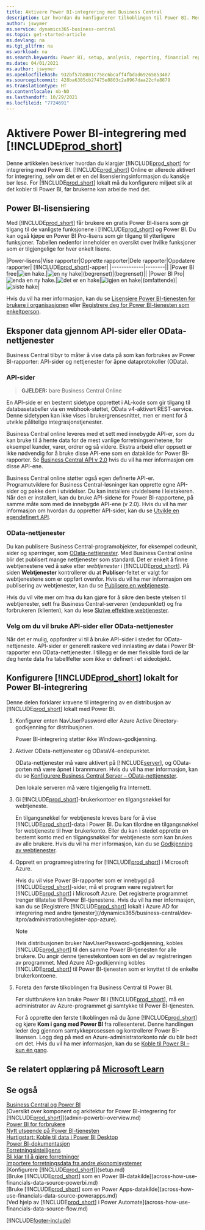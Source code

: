 ```yaml
---
title: Aktivere Power BI-integrering med Business Central
description: Lær hvordan du konfigurerer tilkoblingen til Power BI. Med Power BI-rapporter kan du få innsikt, forretningsanalyse og nøkkelindikatorer fra Business Central-dataene.
author: jswymer
ms.service: dynamics365-business-central
ms.topic: get-started-article
ms.devlang: na
ms.tgt_pltfrm: na
ms.workload: na
ms.search.keywords: Power BI, setup, analysis, reporting, financial report, business intelligence, KPI
ms.date: 04/01/2021
ms.author: jswymer
ms.openlocfilehash: 932bf57b8801c758c6bcaff4fbdad69265853487
ms.sourcegitcommit: 428ba6385cb27475e8803c2a8967daa22cfe8879
ms.translationtype: HT
ms.contentlocale: nb-NO
ms.lasthandoff: 10/29/2021
ms.locfileid: "7724691"
---
```

# <a name="enabling-power-bi-integration-with-prod_short"></a>Aktivere Power BI-integrering med [!INCLUDE[prod_short](includes/prod_short.md)]

Denne artikkelen beskriver hvordan du klargjør [!INCLUDE[prod_short](includes/prod_short.md)] for integrering med Power BI. [!INCLUDE[prod_short](includes/prod_short.md)] Online er allerede aktivert for integrering, selv om det er en del lisensieringsinformasjon du kanskje bør lese. For [!INCLUDE[prod_short](includes/prod_short.md)] lokalt må du konfigurere miljøet slik at det kobler til Power BI, før brukerne kan arbeide med det.

## <a name="power-bi-licensing"></a><a name="license"></a>Power BI-lisensiering

Med [!INCLUDE[prod_short](includes/prod_short.md)] får brukere en gratis Power BI-lisens som gir tilgang til de vanligste funksjonene i [!INCLUDE[prod_short](includes/prod_short.md)] og Power BI. Du kan også kjøpe en Power BI Pro-lisens som gir tilgang til ytterligere funksjoner. Tabellen nedenfor inneholder en oversikt over hvilke funksjoner som er tilgjengelige for hver enkelt lisens.

|Power-lisens|Vise rapporter|Opprette rapporter|Dele rapporter|Oppdatere rapporter| [!INCLUDE[prod_short](includes/prod_short.md)]-apper|
|-------------|--------||
|Power BI free|![en hake.](media/check.png)|![en ny hake](media/check.png)|(begrenset)|(begrenset)||
|Power BI Pro|![enda en ny hake.](media/check.png)|![det er en hake](media/check.png)|![igjen en hake](media/check.png)|(omfattende)|![siste hake](media/check.png)|

Hvis du vil ha mer informasjon, kan du se [Lisensiere Power BI-tjenesten for brukere i organisasjonen](/power-bi/admin/service-admin-licensing-organization) eller [Registrere deg for Power BI-tjenesten som enkeltperson](/power-bi/fundamentals/service-self-service-signup-for-power-bi).

## <a name="expose-data-through-api-pages-or-odata-web-services"></a><a name="exposedata"></a>Eksponer data gjennom API-sider eller OData-nettjenester

Business Central tilbyr to måter å vise data på som kan forbrukes av Power BI-rapporter: API-sider og nettjenester for åpne dataprotokoller (OData).

### <a name="api-pages"></a>API-sider

> **GJELDER:** bare Business Central Online 

En API-side er en bestemt sidetype opprettet i AL-kode som gir tilgang til databasetabeller via en webhook-støttet, OData v4-aktivert REST-service. Denne sidetypen kan ikke vises i brukergrensesnittet, men er ment for å utvikle pålitelige integrasjonstjenester.

Business Central online leveres med et sett med innebygde API-er, som du kan bruke til å hente data for de mest vanlige forretningsenhetene, for eksempel kunder, varer, ordrer og så videre. Ekstra arbeid eller oppsett er ikke nødvendig for å bruke disse API-ene som en datakilde for Power BI-rapporter. Se [Business Central API v 2.0](/dynamics365/business-central/dev-itpro/api-reference/v2.0/) hvis du vil ha mer informasjon om disse API-ene.

Business Central online støtter også egen definerte API-er. Programutviklere for Business Central-løsninger kan opprette egne API-sider og pakke dem i utvidelser. Du kan installere utvidelsene i leietakeren. Når den er installert, kan du bruke API-sidene for Power BI-rapportene, på samme måte som med de innebygde API-ene (v 2.0). Hvis du vil ha mer informasjon om hvordan du oppretter API-sider, kan du se [Utvikle en egendefinert API](/dynamics365/business-central/dev-itpro/developer/devenv-develop-custom-api).

### <a name="odata-web-services"></a>OData-nettjenester

Du kan publisere Business Central-programobjekter, for eksempel codeunit, sider og spørringer, som [OData-nettjenester](/dynamics365/business-central/dev-itpro/webservices/odata-web-services). Med Business Central online blir det publisert mange nettjenester som standard. Det er enkelt å finne webtjenestene ved å søke etter *webtjenester* i [!INCLUDE[prod_short](includes/prod_short.md)]. På siden **Webtjenester** kontrollerer du at **Publiser**-feltet er valgt for webtjenestene som er oppført ovenfor. Hvis du vil ha mer informasjon om publisering av webtjenester, kan du se [Publisere en webtjeneste](across-how-publish-web-service.md).

Hvis du vil vite mer om hva du kan gjøre for å sikre den beste ytelsen til webtjenester, sett fra Business Central-serveren (endepunktet) og fra forbrukeren (klienten), kan du lese [Skrive effektive webtjenester](/dynamics365/business-central/dev-itpro/performance/performance-developer#writing-efficient-web-services).

### <a name="choosing-whether-to-use-api-pages-or-odata-web-services"></a>Velg om du vil bruke API-sider eller OData-nettjenester

Når det er mulig, oppfordrer vi til å bruke API-sider i stedet for OData-nettjeneste. API-sider er generelt raskere ved innlasting av data i Power BI-rapporter enn OData-nettjenester. I tillegg er de mer fleksible fordi de lar deg hente data fra tabellfelter som ikke er definert i et sideobjekt.

## <a name="set-up-prod_short-on-premises-for-power-bi-integration"></a><a name="setup"></a>Konfigurere [!INCLUDE[prod_short](includes/prod_short.md)] lokalt for Power BI-integrering

Denne delen forklarer kravene til integrering av en distribusjon av [!INCLUDE[prod_short](includes/prod_short.md)] lokalt med Power BI.

1. Konfigurer enten NavUserPassword eller Azure Active Directory-godkjenning for distribusjonen.

    Power BI-integrering støtter ikke Windows-godkjenning.  

2. Aktiver OData-nettjenester og ODataV4-endepunktet.

    OData-nettjenester må være aktivert på [!INCLUDE[server](includes/server.md)], og OData-porten må være åpnet i brannmuren. Hvis du vil ha mer informasjon, kan du se [Konfigurere Business Central Server – OData-nettjenester](/dynamics365/business-central/dev-itpro/administration/configure-server-instance#ODataServices).

    Den lokale serveren må være tilgjengelig fra Internett.

3. Gi [!INCLUDE[prod_short](includes/prod_short.md)]-brukerkontoer en tilgangsnøkkel for webtjeneste.

    En tilgangsnøkkel for webtjeneste kreves bare for å vise [!INCLUDE[prod_short](includes/prod_short.md)]-data i Power BI. Du kan tilordne en tilgangsnøkkel for webtjeneste til hver brukerkonto. Eller du kan i stedet opprette en bestemt konto med en tilgangsnøkkel for webtjeneste som kan brukes av alle brukere. Hvis du vil ha mer informasjon, kan du se [Godkjenning av webtjenester](/dynamics365/business-central/dev-itpro/webservices/web-services-authentication#generate-a-web-service-access-key).

    <!--
    > [!IMPORTANT]
    > With [!INCLUDE[prod_short](../developer/includes/prod_short.md)] online, the use of access keys (Basic Auth) for web service authentication is [deprecated](/dynamics365/business-central/dev-itpro/upgrade/deprecated-features-w1#accesskeys). We recommend that you use OAuth2 instead. For more information, see [Using OAuth to Authorize Business Central Web Services](/dynamics365/business-central/dev-itpro/webservices/authenticate-web-services-using-oauth).-->

4. Opprett en programregistrering for [!INCLUDE[prod_short](includes/prod_short.md)] i Microsoft Azure.

    Hvis du vil vise Power BI-rapporter som er innebygd på [!INCLUDE[prod_short](includes/prod_short.md)]-sider, må et program være registrert for [!INCLUDE[prod_short](includes/prod_short.md)] i Microsoft Azure. Det registrerte programmet trenger tillatelse til Power BI-tjenestene. Hvis du vil ha mer informasjon, kan du se [Registrere [!INCLUDE[prod_short](includes/prod_short.md)] lokalt i Azure AD for integrering med andre tjenester](/dynamics365/business-central/dev-itpro/administration/register-app-azure).

    > [!NOTE]
    > Hvis distribusjonen bruker NavUserPassword-godkjenning, kobles [!INCLUDE[prod_short](includes/prod_short.md)] til den samme Power BI-tjenesten for alle brukere. Du angir denne tjenestekontoen som en del av registreringen av programmet. Med Azure AD-godkjenning kobles [!INCLUDE[prod_short](includes/prod_short.md)] til Power BI-tjenesten som er knyttet til de enkelte brukerkontoene.

    <!-- Windows authentication can also be used but you can't get data from BC in Power BI -->
5. Foreta den første tilkoblingen fra Business Central til Power BI.

    Før sluttbrukere kan bruke Power BI i [!INCLUDE[prod_short](includes/prod_short.md)], må en administrator av Azure-programmet gi samtykke til Power BI-tjenesten.

    For å opprette den første tilkoblingen må du åpne [!INCLUDE[prod_short](includes/prod_short.md)] og kjøre **Kom i gang med Power BI** fra rollesenteret. Denne handlingen leder deg gjennom samtykkeprosessen og kontrollerer Power BI-lisensen. Logg deg på med en Azure-administratorkonto når du blir bedt om det. Hvis du vil ha mer informasjon, kan du se [Koble til Power BI – kun én gang](across-working-with-powerbi.md#connect).

## <a name="see-related-training-at-microsoft-learn"></a>Se relatert opplæring på [Microsoft Learn](/learn/modules/Configure-powerbi-excel-dynamics-365-business-central/index)

## <a name="see-also"></a>Se også

[Business Central og Power BI](admin-powerbi.md)  
[Oversikt over komponent og arkitektur for Power BI-integrering for [!INCLUDE[prod_short](includes/prod_short.md)]](admin-powerbi-overview.md)  
[Power BI for forbrukere](/power-bi/consumer/end-user-consumer)  
[Nytt utseende på Power BI-tjenesten](/power-bi/service-new-look)  
[Hurtigstart: Koble til data i Power BI Desktop](/power-bi/desktop-quickstart-connect-to-data)  
[Power BI-dokumentasjon](/power-bi/)  
[Forretningsintelligens](bi.md)  
[Bli klar til å gjøre forretninger](ui-get-ready-business.md)  
[Importere forretningsdata fra andre økonomisystemer](across-import-data-configuration-packages.md)  
[Konfigurere [!INCLUDE[prod_short](includes/prod_short.md)]](setup.md)  
[Bruke [!INCLUDE[prod_short](includes/prod_short.md)] som en Power BI-datakilde](across-how-use-financials-data-source-powerbi.md)  
[Bruke [!INCLUDE[prod_short](includes/prod_short.md)] som en Power Apps-datakilde](across-how-use-financials-data-source-powerapps.md)  
[Ved hjelp av [!INCLUDE[prod_short](includes/prod_short.md)] i Power Automate](across-how-use-financials-data-source-flow.md)  




[!INCLUDE[footer-include](includes/footer-banner.md)]